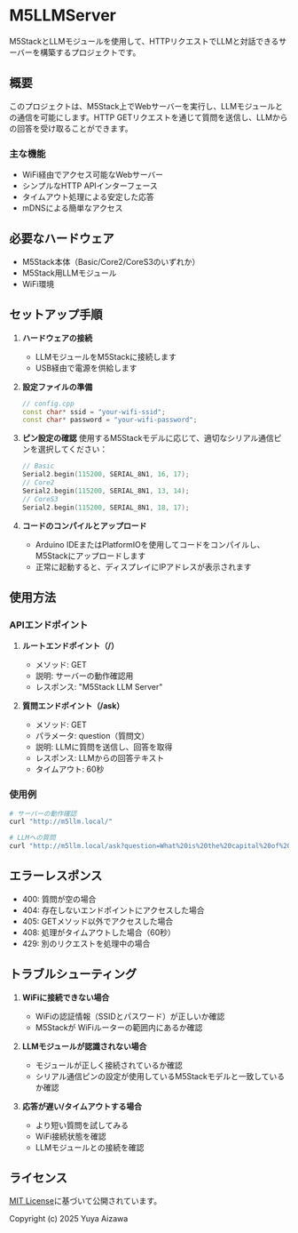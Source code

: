 # M5LLMServer

M5StackとLLMモジュールを使用して、HTTPリクエストでLLMと対話できるサーバーを構築するプロジェクトです。

## 概要

このプロジェクトは、M5Stack上でWebサーバーを実行し、LLMモジュールとの通信を可能にします。HTTP GETリクエストを通じて質問を送信し、LLMからの回答を受け取ることができます。

### 主な機能

- WiFi経由でアクセス可能なWebサーバー
- シンプルなHTTP APIインターフェース
- タイムアウト処理による安定した応答
- mDNSによる簡単なアクセス

## 必要なハードウェア

- M5Stack本体（Basic/Core2/CoreS3のいずれか）
- M5Stack用LLMモジュール
- WiFi環境

## セットアップ手順

1. **ハードウェアの接続**
   - LLMモジュールをM5Stackに接続します
   - USB経由で電源を供給します

2. **設定ファイルの準備**
   ```cpp
   // config.cpp
   const char* ssid = "your-wifi-ssid";
   const char* password = "your-wifi-password";
   ```

3. **ピン設定の確認**
   使用するM5Stackモデルに応じて、適切なシリアル通信ピンを選択してください：
   ```cpp
   // Basic
   Serial2.begin(115200, SERIAL_8N1, 16, 17);
   // Core2
   Serial2.begin(115200, SERIAL_8N1, 13, 14);
   // CoreS3
   Serial2.begin(115200, SERIAL_8N1, 18, 17);
   ```

4. **コードのコンパイルとアップロード**
   - Arduino IDEまたはPlatformIOを使用してコードをコンパイルし、M5Stackにアップロードします
   - 正常に起動すると、ディスプレイにIPアドレスが表示されます

## 使用方法

### APIエンドポイント

1. **ルートエンドポイント（/）**
   - メソッド: GET
   - 説明: サーバーの動作確認用
   - レスポンス: "M5Stack LLM Server"

2. **質問エンドポイント（/ask）**
   - メソッド: GET
   - パラメータ: question（質問文）
   - 説明: LLMに質問を送信し、回答を取得
   - レスポンス: LLMからの回答テキスト
   - タイムアウト: 60秒

### 使用例

```bash
# サーバーの動作確認
curl "http://m5llm.local/"

# LLMへの質問
curl "http://m5llm.local/ask?question=What%20is%20the%20capital%20of%20Japan?"
```

## エラーレスポンス

- 400: 質問が空の場合
- 404: 存在しないエンドポイントにアクセスした場合
- 405: GETメソッド以外でアクセスした場合
- 408: 処理がタイムアウトした場合（60秒）
- 429: 別のリクエストを処理中の場合

## トラブルシューティング

1. **WiFiに接続できない場合**
   - WiFiの認証情報（SSIDとパスワード）が正しいか確認
   - M5Stackが WiFiルーターの範囲内にあるか確認

2. **LLMモジュールが認識されない場合**
   - モジュールが正しく接続されているか確認
   - シリアル通信ピンの設定が使用しているM5Stackモデルと一致しているか確認

3. **応答が遅い/タイムアウトする場合**
   - より短い質問を試してみる
   - WiFi接続状態を確認
   - LLMモジュールとの接続を確認

## ライセンス

[MIT License](LICENSE)に基づいて公開されています。

Copyright (c) 2025 Yuya Aizawa

